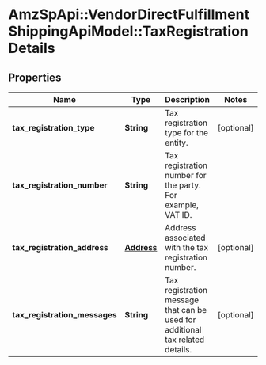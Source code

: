 # AmzSpApi::VendorDirectFulfillmentShippingApiModel::TaxRegistrationDetails

## Properties
Name | Type | Description | Notes
------------ | ------------- | ------------- | -------------
**tax_registration_type** | **String** | Tax registration type for the entity. | [optional] 
**tax_registration_number** | **String** | Tax registration number for the party. For example, VAT ID. | 
**tax_registration_address** | [**Address**](Address.md) | Address associated with the tax registration number. | [optional] 
**tax_registration_messages** | **String** | Tax registration message that can be used for additional tax related details. | [optional] 


